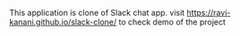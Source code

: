 This application is clone of Slack chat app.
visit https://ravi-kanani.github.io/slack-clone/ to check demo of the project
